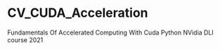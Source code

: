 # CV_CUDA_Acceleration
Fundamentals Of Accelerated Computing With Cuda Python NVidia DLI course 2021
